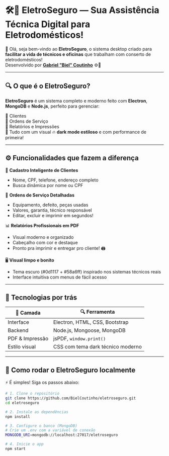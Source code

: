 # 🛠️🔌 EletroSeguro — Sua Assistência Técnica Digital para Eletrodomésticos!

👋 Olá, seja bem-vindo ao **EletroSeguro**, o sistema desktop criado para **facilitar a vida de técnicos e oficinas** que trabalham com conserto de eletrodomésticos!  
Desenvolvido por [**Gabriel "Biel" Coutinho**](https://github.com/BielCoutinho) ⚙️💙

---

## 🔍 O que é o EletroSeguro?

**EletroSeguro** é um sistema completo e moderno feito com **Electron**, **MongoDB** e **Node.js**, perfeito para gerenciar:

🔹 Clientes  
🔹 Ordens de Serviço  
🔹 Relatórios e Impressões  
🔹 Tudo com um visual 🔥 **dark mode estiloso** e com performance de primeira!

---

## ⚙️ Funcionalidades que fazem a diferença

🔧 **Cadastro Inteligente de Clientes**  
- Nome, CPF, telefone, endereço completo  
- Busca dinâmica por nome ou CPF

📄 **Ordens de Serviço Detalhadas**  
- Equipamento, defeito, peças usadas  
- Valores, garantia, técnico responsável  
- Editar, excluir e imprimir em segundos!

📊 **Relatórios Profissionais em PDF**  
- Visual moderno e organizado  
- Cabeçalho com cor e destaque  
- Pronto pra imprimir e entregar pro cliente! 🖨️

🖥️ **Visual limpo e bonito**  
- Tema escuro (#0d1117 + #58a6ff) inspirado nos sistemas técnicos reais  
- Interface intuitiva com menus de fácil acesso

---

## 🧰 Tecnologias por trás

| 🔌 Camada        | 🔍 Ferramenta                      |
|------------------|------------------------------------|
| Interface        | Electron, HTML, CSS, Bootstrap     |
| Backend          | Node.js, Mongoose, MongoDB         |
| PDF & Impressão  | jsPDF, `window.print()`            |
| Estilo visual    | CSS com tema dark técnico moderno  |

---

## 🚀 Como rodar o EletroSeguro localmente

⚡ É simples! Siga os passos abaixo:

```bash
# 1. Clone o repositório
git clone https://github.com/BielCoutinho/eletroseguro.git
cd eletroseguro

# 2. Instale as dependências
npm install

# 3. Configure o banco (MongoDB)
# Crie um .env com a variável de conexão
MONGODB_URI=mongodb://localhost:27017/eletroseguro

# 4. Inicie o app
npm start

